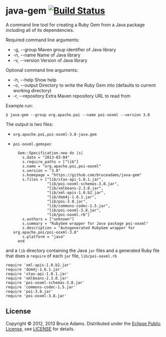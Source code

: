 # java-gem [![Build Status](https://secure.travis-ci.org/bruceadams/java-gem.png)](http://travis-ci.org/bruceadams/java-gem)

A command line tool for creating a Ruby Gem from a Java package
including all of its dependencies.

Required command line arguments:
* -g, --group       Maven group identifier of Java library
* -n, --name        Name of Java library
* -v, --version     Version of Java library

Optional command line arguments:
* -h, --help        Show help
* -o, --output      Directory to write the Ruby Gem into (defaults to current working directory)
* -r, --repository  Extra Maven repository URL to read from

Example run:

    $ java-gem --group org.apache.poi --name poi-ooxml --version 3.8

The output is two files:
* `org.apache.poi,poi-ooxml-3.8-java.gem`
* `poi-ooxml.gemspec`

        Gem::Specification.new do |s|
          s.date = "2013-03-04"
          s.require_paths = ["lib"]
          s.name = "org.apache.poi,poi-ooxml"
          s.version = "3.8"
          s.homepage = "https://github.com/bruceadams/java-gem"
          s.files = ["lib/stax-api-1.0.1.jar",
                     "lib/poi-ooxml-schemas-3.8.jar",
                     "lib/xmlbeans-2.3.0.jar",
                     "lib/xml-apis-1.0.b2.jar",
                     "lib/dom4j-1.6.1.jar",
                     "lib/poi-3.8.jar",
                     "lib/commons-codec-1.5.jar",
                     "lib/poi-ooxml-3.8.jar",
                     "lib/poi-ooxml.rb"]
          s.authors = ["unknown"]
          s.summary = "RubyGem wrapper for Java package poi-ooxml"
          s.description = "Autogenerated RubyGem wrapper for org.apache.poi/poi-ooxml-3.8"
          s.platform = "java"
        end

and a `lib` directory containing the Java `jar` files and a generated
Ruby file that does a `require` of each `jar` file, `lib/poi-ooxml.rb`

    require 'xml-apis-1.0.b2.jar'
    require 'dom4j-1.6.1.jar'
    require 'stax-api-1.0.1.jar'
    require 'xmlbeans-2.3.0.jar'
    require 'poi-ooxml-schemas-3.8.jar'
    require 'commons-codec-1.5.jar'
    require 'poi-3.8.jar'
    require 'poi-ooxml-3.8.jar'

## License

Copyright © 2012, 2013 Bruce Adams. Distributed under the
[Eclipse Public License](http://www.eclipse.org/legal/epl-v10.html),
see [LICENSE](LICENSE) for details.
